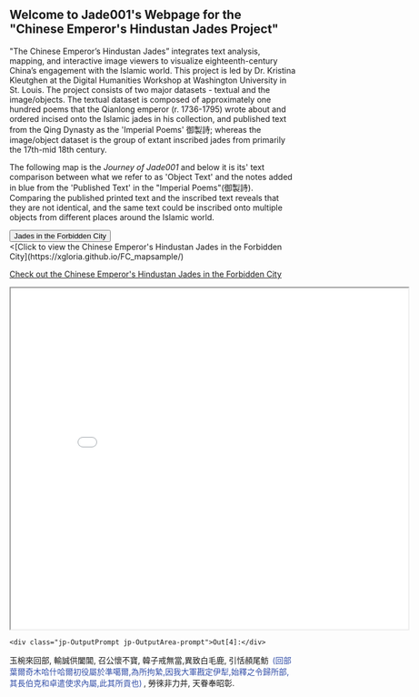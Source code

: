## Welcome to Jade001's Webpage for the "Chinese Emperor's Hindustan Jades Project" ##
"The Chinese Emperor’s Hindustan Jades” integrates text analysis, mapping, and interactive image viewers to visualize eighteenth-century China’s engagement with the Islamic world. This project is led by Dr. Kristina Kleutghen at the Digital Humanities Workshop at Washington University in St. Louis. The project consists of two major datasets - textual and the image/objects. The textual dataset is composed of approximately one hundred poems that the Qianlong emperor (r. 1736-1795) wrote about and ordered incised onto the Islamic jades in his collection, and published text from the Qing Dynasty as the 'Imperial Poems' 御製詩; whereas the image/object dataset is the group of extant inscribed jades from primarily the 17th-mid 18th century.

The following map is the *Journey of Jade001* and below it is its' text comparison between what we refer to as 'Object Text' and the notes added in blue from the 'Published Text' in the "Imperial Poems"(御製詩). Comparing the published printed text and the inscribed text reveals that they are not identical, and the same text could be inscribed onto multiple objects from different places around the Islamic world. 

<!-- Tab Links -->
<div class="tab">
    <button class="tablinks" onclick="openCity(event, 
    'Jades in the Forbidden City')">Jades in the Forbidden City</button>
</div>

<!-- Tab content -->
<div id="Jades in the Forbidden City" class="tabcontent">
    <[Click to view the Chinese Emperor's Hindustan Jades in the Forbidden City](https://xgloria.github.io/FC_mapsample/)</h3>
</div>

[Check out the Chinese Emperor's Hindustan Jades in the Forbidden City](https://xgloria.github.io/FC_mapsample/)

<iframe src="Jade001_SampleMap.html" height="600" width="700"></iframe>


<div class="jp-Cell-outputWrapper">


<div class="jp-OutputArea jp-Cell-outputArea">

<div class="jp-OutputArea-child">

    
    <div class="jp-OutputPrompt jp-OutputArea-prompt">Out[4]:</div>

<div class="jp-RenderedHTMLCommon jp-RenderedMarkdown jp-OutputArea-output jp-OutputArea-executeResult" data-mime-type="text/markdown">
    <p><style>                           
    span.delete {color: #32a852; 
                 background-color: lavender;
                 font-size: 150%; 
                 margin: 0 3px; 
                 border: 1px solid #808080; 
                 line-height: 1.5;
                 padding: 2px;}
    span.insert {color: #e02427;
                 background-color: lavender;
                 font-size: 150%; 
                 margin: 0 3px; 
                 border: 1px solid #808080; 
                 line-height: 1.5;
                 padding: 2px;}
    span.parenthesis {color: #324ea8;
                    font-size: 100%;
                    margin: 0 3px;}
    </style>玉椀來回部, 輸誠供闔閶, 召公懷不寶, 韓子戒無當,異致白毛鹿, 引恬頳尾魴 <span class="parenthesis">(回部葉爾奇木哈什哈爾初役屬於準噶爾,為所拘縶,因我大軍戡定伊犁,始釋之令歸所部,其長伯克和卓遣使求內屬,此其所貢也)</span>, 勞徠非力并, 天眷奉昭彰.</p>

</div>

</div>

</div>

</div>
